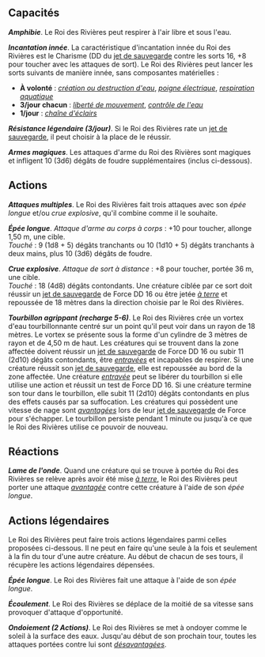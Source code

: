 ## Capacités
_**Amphibie**_. Le Roi des Rivières peut respirer à l'air libre et sous l'eau.

_**Incantation innée**_. La caractéristique d'incantation innée du Roi des Rivières est le Charisme (DD du [jet de sauvegarde](/utiliser-les-caracteristiques/#jets-de-sauvegarde) contre les sorts 16, +8 pour toucher avec les attaques de sort). Le Roi des Rivières peut lancer les sorts suivants de manière innée, sans composantes matérielles :
* **À volonté** : [_création ou destruction d'eau_](/grimoire/creation-ou-destruction-d-eau/), [_poigne électrique_](/grimoire/poigne-electrique/), [_respiration aquatique_](/grimoire/respiration-aquatique/)
* **3/jour chacun** : [_liberté de mouvement_](/grimoire/liberte-de-mouvement/), [_contrôle de l'eau_](/grimoire/controle-de-l-eau/)
* **1/jour** : [_chaîne d'éclairs_](/grimoire/chaine-d-eclairs/)

_**Résistance légendaire (3/jour)**_. Si le Roi des Rivières rate un [jet de sauvegarde](/utiliser-les-caracteristiques/#jets-de-sauvegarde), il peut choisir à la place de le réussir.

_**Armes magiques**_. Les attaques d'arme du Roi des Rivières sont magiques et infligent 10 (3d6) dégâts de foudre supplémentaires (inclus ci-dessous).

## Actions
_**Attaques multiples**_. Le Roi des Rivières fait trois attaques avec son _épée longue_ et/ou _crue explosive_, qu'il combine comme il le souhaite.

_**Épée longue**_. _Attaque d'arme au corps à corps_ : +10 pour toucher, allonge 1,50 m, une cible.  
_Touché_ : 9 (1d8 + 5) dégâts tranchants ou 10 (1d10 + 5) dégâts tranchants à deux mains, plus 10 (3d6) dégâts de foudre.

_**Crue explosive**_. _Attaque de sort à distance_ : +8 pour toucher, portée 36 m, une cible.  
_Touché_ : 18 (4d8) dégâts contondants. Une créature ciblée par ce sort doit réussir un [jet de sauvegarde](/utiliser-les-caracteristiques/#jets-de-sauvegarde) de Force DD 16 ou être jetée [_à terre_](/gerer-la-sante-du-personnage/#a-terre) et repoussée de 18 mètres dans la direction choisie par le Roi des Rivières.

_**Tourbillon agrippant (recharge 5-6)**_. Le Roi des Rivières crée un vortex d'eau tourbillonnante centré sur un point qu'il peut voir dans un rayon de 18 mètres. Le vortex se présente sous la forme d'un cylindre de 3 mètres de rayon et de 4,50 m de haut. Les créatures qui se trouvent dans la zone affectée doivent réussir un [jet de sauvegarde](/utiliser-les-caracteristiques/#jets-de-sauvegarde) de Force DD 16 ou subir 11 (2d10) dégâts contondants, être [_entravées_](/gerer-la-sante-du-personnage/#entrave) et incapables de respirer. Si une créature réussit son [jet de sauvegarde](/utiliser-les-caracteristiques/#jets-de-sauvegarde), elle est repoussée au bord de la zone affectée. Une créature [_entravée_](/gerer-la-sante-du-personnage/#entrave) peut se libérer du tourbillon si elle utilise une action et réussit un test de Force DD 16. Si une créature termine son tour dans le tourbillon, elle subit 11 (2d10) dégâts contondants en plus des effets causés par sa suffocation. Les créatures qui possèdent une vitesse de nage sont [_avantagées_](/utiliser-les-caracteristiques/#avantage-et-desavantage) lors de leur [jet de sauvegarde](/utiliser-les-caracteristiques/#jets-de-sauvegarde) de Force pour s'échapper. Le tourbillon persiste pendant 1 minute ou jusqu'à ce que le Roi des Rivières utilise ce pouvoir de nouveau.

## Réactions
_**Lame de l'onde**_. Quand une créature qui se trouve à portée du Roi des Rivières se relève après avoir été mise [_à terre_](/gerer-la-sante-du-personnage/#a-terre), le Roi des Rivières peut porter une attaque [_avantagée_](/utiliser-les-caracteristiques/#avantage-et-desavantage) contre cette créature à l'aide de son _épée longue_.

## Actions légendaires
Le Roi des Rivières peut faire trois actions légendaires parmi celles proposées ci-dessous. Il ne peut en faire qu'une seule à la fois et seulement à la fin du tour d'une autre créature. Au début de chacun de ses tours, il récupère les actions légendaires dépensées.

_**Épée longue**_. Le Roi des Rivières fait une attaque à l'aide de son _épée longue_.

_**Écoulement**_. Le Roi des Rivières se déplace de la moitié de sa vitesse sans provoquer d'attaque d'opportunité.

_**Ondoiement (2 Actions)**_. Le Roi des Rivières se met à ondoyer comme le soleil à la surface des eaux. Jusqu'au début de son prochain tour, toutes les attaques portées contre lui sont [_désavantagées_](/utiliser-les-caracteristiques/#avantage-et-desavantage).
